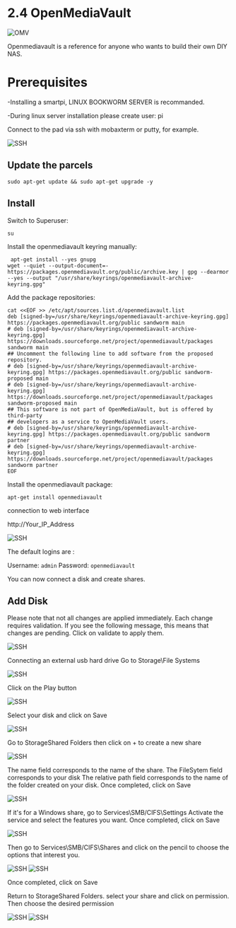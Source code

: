 # 2.4 OpenMediaVault

![OMV](/img/SmartPi/OMV/openmediavault.png)

Openmediavault is a reference for anyone who wants to build their own DIY NAS.



# Prerequisites

-Installing a smartpi, LINUX BOOKWORM SERVER is recommanded.  

-During linux server installation please create user: pi 

Connect to the pad via ssh with mobaxterm or putty, for example.

![SSH](/img/SmartPi/OMV/OMV001.png)

## Update the parcels

```
sudo apt-get update && sudo apt-get upgrade -y
```

## Install

Switch to Superuser:

```
su
```

Install the openmediavault keyring manually:

```
 apt-get install --yes gnupg
wget --quiet --output-document=- https://packages.openmediavault.org/public/archive.key | gpg --dearmor --yes --output "/usr/share/keyrings/openmediavault-archive-keyring.gpg"
```

Add the package repositories:

```
cat <<EOF >> /etc/apt/sources.list.d/openmediavault.list
deb [signed-by=/usr/share/keyrings/openmediavault-archive-keyring.gpg] https://packages.openmediavault.org/public sandworm main
# deb [signed-by=/usr/share/keyrings/openmediavault-archive-keyring.gpg] https://downloads.sourceforge.net/project/openmediavault/packages sandworm main
## Uncomment the following line to add software from the proposed repository.
# deb [signed-by=/usr/share/keyrings/openmediavault-archive-keyring.gpg] https://packages.openmediavault.org/public sandworm-proposed main
# deb [signed-by=/usr/share/keyrings/openmediavault-archive-keyring.gpg] https://downloads.sourceforge.net/project/openmediavault/packages sandworm-proposed main
## This software is not part of OpenMediaVault, but is offered by third-party
## developers as a service to OpenMediaVault users.
# deb [signed-by=/usr/share/keyrings/openmediavault-archive-keyring.gpg] https://packages.openmediavault.org/public sandworm partner
# deb [signed-by=/usr/share/keyrings/openmediavault-archive-keyring.gpg] https://downloads.sourceforge.net/project/openmediavault/packages sandworm partner
EOF
```


Install the openmediavault package:

```
apt-get install openmediavault
```


connection to web interface

http://Your_IP_Address

![SSH](/img/SmartPi/OMV/OMV002.png)


The default logins are :

Username: `admin`
Password: `openmediavault`

You can now connect a disk and create shares.

## Add Disk

Please note that not all changes are applied immediately. Each change requires validation.
If you see the following message, this means that changes are pending. Click on validate to apply them.

![SSH](/img/SmartPi/OMV/OMV013.png)

Connecting an external usb hard drive
Go to Storage\File Systems

![SSH](/img/SmartPi/OMV/OMV003.png)

Click on the Play button

![SSH](/img/SmartPi/OMV/OMV004.png)

Select your disk and click on Save

![SSH](/img/SmartPi/OMV/OMV005.png)

Go to StorageShared Folders then click on + to create a new share

![SSH](/img/SmartPi/OMV/OMV006.png)

The name field corresponds to the name of the share.
The FileSytem field corresponds to your disk
The relative path field corresponds to the name of the folder created on your disk.
Once completed, click on Save

![SSH](/img/SmartPi/OMV/OMV007.png)


If it's for a Windows share, go to Services\SMB/CIFS\Settings
Activate the service and select the features you want.
Once completed, click on Save

![SSH](/img/SmartPi/OMV/OMV008.png)


Then go to Services\SMB/CIFS\Shares and click on the pencil to choose the options that interest you.

![SSH](/img/SmartPi/OMV/OMV009.png)
![SSH](/img/SmartPi/OMV/OMV010.png)

Once completed, click on Save


Return to StorageShared Folders. select your share and click on permission. Then choose the desired permission

![SSH](/img/SmartPi/OMV/OMV011.png)
![SSH](/img/SmartPi/OMV/OMV012.png)


